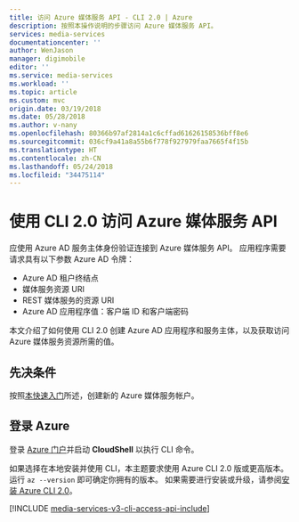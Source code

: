 ```yaml
---
title: 访问 Azure 媒体服务 API - CLI 2.0 | Azure
description: 按照本操作说明的步骤访问 Azure 媒体服务 API。
services: media-services
documentationcenter: ''
author: WenJason
manager: digimobile
editor: ''
ms.service: media-services
ms.workload: ''
ms.topic: article
ms.custom: mvc
origin.date: 03/19/2018
ms.date: 05/28/2018
ms.author: v-nany
ms.openlocfilehash: 80366b97af2814a1c6cffad61626158536bff8e6
ms.sourcegitcommit: 036cf9a41a8a55b6f778f927979faa7665f4f15b
ms.translationtype: HT
ms.contentlocale: zh-CN
ms.lasthandoff: 05/24/2018
ms.locfileid: "34475114"
---
```

# <a name="access-azure-media-services-api-with-cli-20"></a>使用 CLI 2.0 访问 Azure 媒体服务 API
 
应使用 Azure AD 服务主体身份验证连接到 Azure 媒体服务 API。 应用程序需要请求具有以下参数 Azure AD 令牌：

* Azure AD 租户终结点
* 媒体服务资源 URI
* REST 媒体服务的资源 URI
* Azure AD 应用程序值：客户端 ID 和客户端密码

本文介绍了如何使用 CLI 2.0 创建 Azure AD 应用程序和服务主体，以及获取访问 Azure 媒体服务资源所需的值。

## <a name="prerequisites"></a>先决条件 

按照[本快速入门](create-account-cli-quickstart.md)所述，创建新的 Azure 媒体服务帐户。

## <a name="log-in-to-azure"></a>登录 Azure

登录 [Azure 门户](http://portal.azure.cn)并启动 **CloudShell** 以执行 CLI 命令。



如果选择在本地安装并使用 CLI，本主题要求使用 Azure CLI 2.0 版或更高版本。 运行 `az --version` 即可确定你拥有的版本。 如果需要进行安装或升级，请参阅[安装 Azure CLI 2.0]( /cli/azure/install-azure-cli)。 

[!INCLUDE [media-services-v3-cli-access-api-include](../../../includes/media-services-v3-cli-access-api-include.md)]

